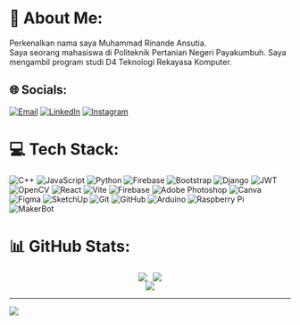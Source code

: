 # 💫 About Me:
Perkenalkan nama saya Muhammad Rinande Ansutia.<br>Saya seorang mahasiswa di Politeknik Pertanian Negeri Payakumbuh. Saya mengambil program studi D4 Teknologi Rekayasa Komputer.<br>


## 🌐 Socials:
[![Email](https://img.shields.io/badge/Gmail-%23E4405F.svg?logo=gmail&logoColor=white)](mailto:rinandeansutia1@gmail.com)
[![LinkedIn](https://img.shields.io/badge/LinkedIn-%230077B5.svg?logo=linkedin&logoColor=white)](https://www.linkedin.com/in/muhammad-rinande-ansutia/) 
[![Instagram](https://img.shields.io/badge/Instagram-%23E4405F.svg?logo=Instagram&logoColor=white)](https://instagram.com/rinande__) 

# 💻 Tech Stack:
<p>
        <img src="https://img.shields.io/badge/c++-%2300599C.svg?style=flat&logo=c%2B%2B&logoColor=white" alt="C++"/>
        <img src="https://img.shields.io/badge/javascript-%23323330.svg?style=flat&logo=javascript&logoColor=%23F7DF1E" alt="JavaScript"/>
        <img src="https://img.shields.io/badge/python-3670A0?style=flat&logo=python&logoColor=ffdd54" alt="Python"/>
        <img src="https://img.shields.io/badge/firebase-%23039BE5.svg?style=flat&logo=firebase" alt="Firebase"/>
        <img src="https://img.shields.io/badge/bootstrap-%238511FA.svg?style=flat&logo=bootstrap&logoColor=white" alt="Bootstrap"/>
        <img src="https://img.shields.io/badge/django-%23092E20.svg?style=flat&logo=django&logoColor=white" alt="Django"/>
        <img src="https://img.shields.io/badge/JWT-black?style=flat&logo=JSON%20web%20tokens" alt="JWT"/>
        <img src="https://img.shields.io/badge/opencv-%23white.svg?style=flat&logo=opencv&logoColor=white" alt="OpenCV"/>
        <img src="https://img.shields.io/badge/react-%2320232a.svg?style=flat&logo=react&logoColor=%2361DAFB" alt="React"/>
        <img src="https://img.shields.io/badge/vite-%23646CFF.svg?style=flat&logo=vite&logoColor=white" alt="Vite"/>
        <img src="https://img.shields.io/badge/firebase-a08021?style=flat&logo=firebase&logoColor=ffcd34" alt="Firebase"/>
        <img src="https://img.shields.io/badge/adobe%20photoshop-%2331A8FF.svg?style=flat&logo=adobe%20photoshop&logoColor=white" alt="Adobe Photoshop"/>
        <img src="https://img.shields.io/badge/Canva-%2300C4CC.svg?style=flat&logo=Canva&logoColor=white" alt="Canva"/>
        <img src="https://img.shields.io/badge/figma-%23F24E1E.svg?style=flat&logo=figma&logoColor=white" alt="Figma"/>
        <img src="https://img.shields.io/badge/SketchUp-005F9E?style=flat&logo=sketchup&logoColor=white" alt="SketchUp"/>
        <img src="https://img.shields.io/badge/git-%23F05033.svg?style=flat&logo=git&logoColor=white" alt="Git"/>
        <img src="https://img.shields.io/badge/github-%23121011.svg?style=flat&logo=github&logoColor=white" alt="GitHub"/>
        <img src="https://img.shields.io/badge/-Arduino-00979D?style=flat&logo=Arduino&logoColor=white" alt="Arduino"/>
        <img src="https://img.shields.io/badge/-Raspberry_Pi-C51A4A?style=flat&logo=Raspberry-Pi" alt="Raspberry Pi"/>
        <img src="https://img.shields.io/badge/MakerBot-%23000000.svg?style=flat&logo=makerbot&logoColor=white" alt="MakerBot"/>
    </p>

# 📊 GitHub Stats:
<div align="center" style="display: flex; flex-direction: column; align-items: center;">
  <div style="display: flex; justify-content: center; align-items: center;">
    <img src="https://github-readme-stats.vercel.app/api?username=rinande15&theme=dracula&hide_border=true&include_all_commits=false&count_private=false" style="margin-right: 10px;" />
      <img src="https://github-readme-stats.vercel.app/api/top-langs/?username=rinande15&theme=dracula&hide_border=true&include_all_commits=false&count_private=false&layout=compact" />
  </div>
  <img src="https://github-readme-streak-stats.herokuapp.com/?user=rinande15&theme=aura_dark&hide_border=false"/>
</div>


---
[![](https://visitcount.itsvg.in/api?id=rinande15&icon=10&color=13)](https://visitcount.itsvg.in)

<!-- Proudly created with GPRM ( https://gprm.itsvg.in ) -->
